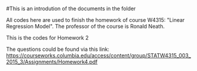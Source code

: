 #This is an introdution of the documents in the folder

All codes here are used to finish the homework of course W4315: "Linear Regression Model". 
The professor of the course is Ronald Neath.

This is the codes for Homework 2

The questions could be found via this link:
https://courseworks.columbia.edu/access/content/group/STATW4315_003_2015_3/Assignments/Homework4.pdf
